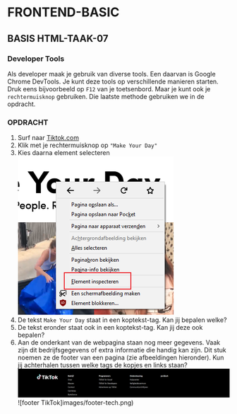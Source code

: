# FRONTEND-BASIC

## BASIS HTML-TAAK-07

### Developer Tools

Als developer maak je gebruik van diverse tools. Een daarvan is Google Chrome DevTools. Je kunt deze tools op verschillende manieren starten. Druk eens bijvoorbeeld op `F12` van je toetsenbord. Maar je kunt ook je `rechtermuisknop` gebruiken. Die laatste methode gebruiken we in de opdracht.

### OPDRACHT

1. Surf naar [Tiktok.com](https://www.tiktok.com/)
2. Klik met je rechtermuisknop op `"Make Your Day"`
3. Kies daarna element selecteren ![selecter element](images/elementselect.png)
4. De tekst `Make Your Day` staat in een koptekst-tag. Kan jij bepalen welke?
5. De tekst eronder staat ook in een koptekst-tag. Kan jij deze ook bepalen?
6. Aan de onderkant van de webpagina staan nog meer gegevens. Vaak zijn dit bedrijfsgegevens of extra informatie die handig kan zijn. Dit stuk noemen ze de footer van een pagina (zie afbeeldingen hieronder). Kun jij achterhalen tussen welke tags de kopjes en links staan?
   ![footer TikTok](images/footer.png)
   ![footer TikTok]images/footer-tech.png)
